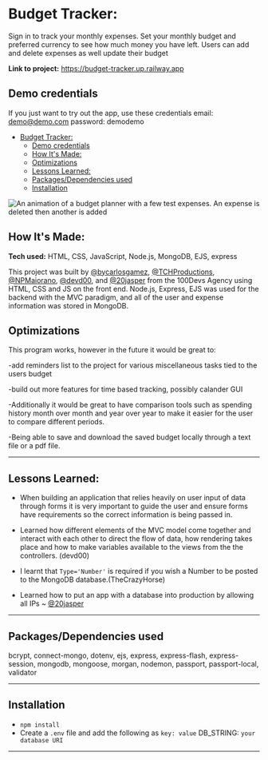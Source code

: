 
# Budget Tracker:

Sign in to track your monthly expenses. Set your monthly budget and preferred currency to see how much money you have left. Users can add and delete expenses as well update their budget



**Link to project:** https://budget-tracker.up.railway.app
## Demo credentials
If you just want to try out the app, use these credentials
email: demo@demo.com
password: demodemo

- [Budget Tracker:](#budget-tracker)
	- [Demo credentials](#demo-credentials)
	- [How It's Made:](#how-its-made)
	- [Optimizations](#optimizations)
	- [Lessons Learned:](#lessons-learned)
	- [Packages/Dependencies used](#packagesdependencies-used)
	- [Installation](#installation)


![An animation of a budget planner with a few test expenses. An expense is deleted then another is added](https://user-images.githubusercontent.com/78604367/194408461-dbc4cb48-f934-423d-b072-93086ebfaf75.gif)

## How It's Made:

**Tech used:** HTML, CSS, JavaScript, Node.js, MongoDB, EJS, express 

This project was built by [@bycarlosgamez](https://github.com/bycarlosgamez), [@TCHProductions](https://github.com/TCHProductions), [@NPMaiorano](https://github.com/NPMaiorano), [@devd00](https://github.com/devd00), and [@20jasper](https://github.com/20jasper) from the 100Devs Agency using HTML, CSS and JS on the front end. Node.js, Express, EJS was used for the backend with the MVC paradigm, and all of the user and expense information was stored in MongoDB.


## Optimizations


This program works, however in the future it would be great to:

-add reminders list to the project for various miscellaneous tasks tied to the users budget

-build out more features for time based tracking, possibly calander GUI 

-Additionally it would be great to have comparison tools such as spending history month over month and year over year to make it easier for the user to compare different periods.

-Being able to save and download the saved budget locally through a text file or a pdf file. 

---
## Lessons Learned:

- When building an application that relies heavily on user input of data through forms it is very important to guide the user and ensure forms have requirements so the correct information is being passed in. 

- Learned how different elements of the MVC model come together and interact with each other to direct the flow of data, how rendering takes place and how to make variables available to the views from the the controllers. (devd00)

- I learnt that `Type='Number'` is required if you wish a Number to be posted to the MongoDB database.(TheCrazyHorse)

- Learned how to put an app with a database into production by allowing all IPs ~ [@20jasper](https://github.com/20jasper)

---

## Packages/Dependencies used 

bcrypt, connect-mongo, dotenv, ejs, express, express-flash, express-session, mongodb, mongoose, morgan, nodemon, passport, passport-local, validator

---

## Installation

- `npm install` 
- Create a `.env` file and add the following as `key: value` 
DB_STRING: `your database URI` 
---


